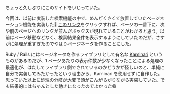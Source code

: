 ちょっと久しぶりにこのサイトをいじっていた。

今回は、以前に実装した検索機能の中で、めんどくさくて放置していたページネーション機能を実装した:muscle: [このリンク](/search?q=a)をクリックすれば、ページの一番下に、次や前のページへのリンクが並んだボックスが現れていることがわかると思う。以前はページ移動などなく、検索結果全件を表示するようにしていたのだが、さすがに処理が重すぎたのでやはりページネータを作ることにした。

Ruby / Rails にはページネータを作るライブラリとして有名な [Kaminari](https://github.com/kaminari/kaminari) というものがあるのだが、1 ページあたりの表示件数が少なくなったことによる処理の最適化が、はたしてライブラリ側でされているのかどうかが怪しいのと、単純に自分で実装してみたかったという理由から、Kaminari を使用せずに自作した。思っていた以上に処理の分岐が大変で頭がこんがらがりながら実装していた。でも結果的にはちゃんとした動きになったのでよかった:smile:
